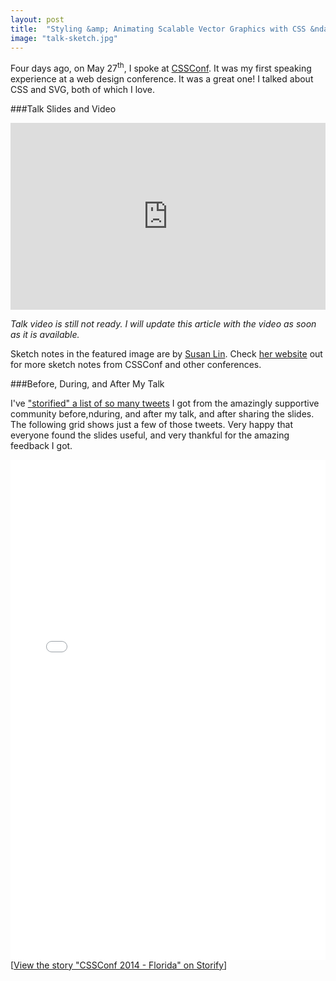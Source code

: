 ```yaml
---
layout: post
title:  "Styling &amp; Animating Scalable Vector Graphics with CSS &ndash; CSSConf 2014, Florida"
image: "talk-sketch.jpg"
---
```

<p class="size-2x">
  Four days ago, on May 27<sup>th</sup>, I spoke at <a href="http://2014.cssconf.com/">CSSConf</a>. It was my first speaking experience
  at a web design conference. It was a great one! I talked about CSS and SVG, both of which I love.
</p>
            
###Talk Slides and Video
            
<div class="iframe-container" style="padding-top: 59.27083%; height: 0; position: relative; width: 100%;">
<iframe src="https://docs.google.com/presentation/d/1Iuvf3saPCJepVJBDNNDSmSsA0_rwtRYehSmmSSLYFVQ/embed?start=false&loop=false&delayms=3000" frameborder="0" style="position: absolute; top:0; left: 0; width: 100%; height: 100%;" ></iframe>
</div>

<p>
    <em>Talk video is still not ready. I will update this article with the video as soon as it is available.</em>
</p>

<p class="note">
  Sketch notes in the featured image are by <a href="http://twitter.com/bysusanlin">Susan Lin</a>. Check <a href="http://bysusanlin.com/">her website</a> out for more sketch notes from CSSConf and other conferences.
</p>

###Before, During, and After My Talk

I've <a href="CSSConf2014-Twitter-Feedback.htm">"storified" a list of so many tweets</a> I got from the amazingly supportive community before,nduring, and after my talk, and after sharing the slides. The following grid shows just a few of those tweets. Very happy that everyone found the slides useful, and very thankful for the amazing feedback I got.

<div class="storify">
<iframe src="//storify.com/SaraSoueidan/cssconf-2014-florida/embed?header=false&template=grid" width="100%" height=800 frameborder=no allowtransparency=true></iframe>
<script src="//storify.com/SaraSoueidan/cssconf-2014-florida.js?header=false&template=grid"></script>
<noscript>[<a href="//storify.com/SaraSoueidan/cssconf-2014-florida" target="_blank">View the story "CSSConf 2014 - Florida" on Storify</a>]</noscript>
</div>

<!-- ###A Little Bit About My Experience

I've had the pleasure to write a bit about my experience, including tips and advice for first-time speakers such as myself, on the <a href="http://2014.cssconf.eu">CSSConfEU</a> blog. You can read the post <a href="">here</a>. -->
  
